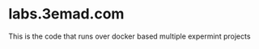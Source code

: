 labs.3emad.com
==========

This is the code that runs over docker based multiple expermint projects
